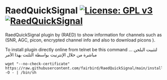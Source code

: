 RaedQuickSignal [![License: GPL v3](https://img.shields.io/badge/License-GPLv3-blue.svg)](https://www.gnu.org/licenses/gpl-3.0) [![RaedQuickSignal](https://github.com/fairbird/RaedQuickSignal/actions/workflows/RaedQuickSignal.yml/badge.svg)](https://github.com/fairbird/RaedQuickSignal/actions/workflows/RaedQuickSignal.yml)
=========
RaedQuickSignal plugin by (RAED) to show information for channels such as (SNR, AGC, picon, encrypted channel info and also to download picons ).

To install plugin directly online from telnet be this command ... لتثبيت البلجن مباشرة من خلال الإنترنيت بواسطة التلنت بهذا الأمر
```
wget "--no-check-certificate" https://raw.githubusercontent.com/fairbird/RaedQuickSignal/main/installer.sh -O - | /bin/sh
```
